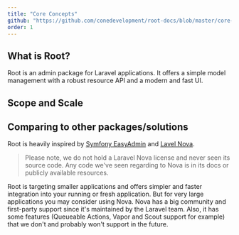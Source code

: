 ```yaml
---
title: "Core Concepts"
github: "https://github.com/conedevelopment/root-docs/blob/master/core-concepts.md"
order: 1
---
```


## What is Root?

Root is an admin package for Laravel applications. It offers a simple model management with a robust resource API and a modern and fast UI.

## Scope and Scale

## Comparing to other packages/solutions

Root is heavily inspired by [Symfony EasyAdmin](https://symfony.com/bundles/EasyAdminBundle/current/index.html) and [Lavel Nova](https://nova.laravel.com/).

> Please note, we do not hold a Laravel Nova license and never seen its source code. Any code we've seen regarding to Nova is in its docs or publicly available resources.

Root is targeting smaller applications and offers simpler and faster integration into your running or fresh application. But for very large applications you may consider using Nova. Nova has a big community and first-party support since it's maintained by the Laravel team. Also, it has some features (Queueable Actions, Vapor and Scout support for example) that we don't and probably won't support in the future.
